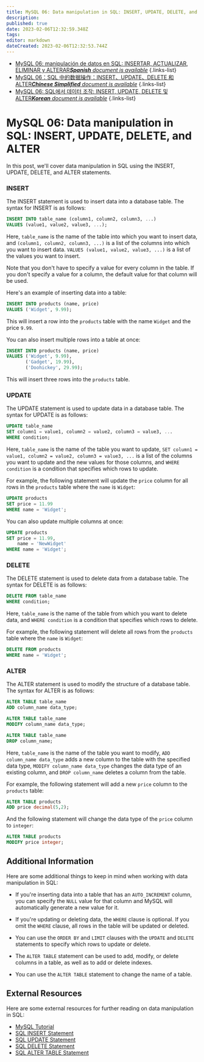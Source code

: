 ```yaml
---
title: MySQL 06: Data manipulation in SQL: INSERT, UPDATE, DELETE, and ALTER
description: 
published: true
date: 2023-02-06T12:32:59.348Z
tags: 
editor: markdown
dateCreated: 2023-02-06T12:32:53.744Z
---
```


- [MySQL 06: manipulación de datos en SQL: INSERTAR, ACTUALIZAR, ELIMINAR y ALTERAR***Spanish** document is available*](/es/Knowledge-base/mysql-for-planner-marketers/Learning/mysql-06-data-manipulation-in-sql-insert-update-delete-and-alter)
{.links-list}
- [MySQL 06：SQL 中的数据操作：INSERT、UPDATE、DELETE 和 ALTER***Chinese Simplified** document is available*](/zh/Knowledge-base/mysql-for-planner-marketers/Learning/mysql-06-data-manipulation-in-sql-insert-update-delete-and-alter)
{.links-list}
- [MySQL 06: SQL에서 데이터 조작: INSERT, UPDATE, DELETE 및 ALTER***Korean** document is available*](/ko/Knowledge-base/mysql-for-planner-marketers/Learning/mysql-06-data-manipulation-in-sql-insert-update-delete-and-alter)
{.links-list}


MySQL 06: Data manipulation in SQL: INSERT, UPDATE, DELETE, and ALTER
============================================================

In this post, we'll cover data manipulation in SQL using the INSERT, UPDATE, DELETE, and ALTER statements.

### INSERT

The INSERT statement is used to insert data into a database table. The syntax for INSERT is as follows:

```sql
INSERT INTO table_name (column1, column2, column3, ...)
VALUES (value1, value2, value3, ...);
```

Here, ```table_name``` is the name of the table into which you want to insert data, and ```(column1, column2, column3, ...)``` is a list of the columns into which you want to insert data. ```VALUES (value1, value2, value3, ...)``` is a list of the values you want to insert.

Note that you don't have to specify a value for every column in the table. If you don't specify a value for a column, the default value for that column will be used.

Here's an example of inserting data into a table:

```sql
INSERT INTO products (name, price)
VALUES ('Widget', 9.99);
```

This will insert a row into the ```products``` table with the name ```Widget``` and the price ```9.99```.

You can also insert multiple rows into a table at once:

```sql
INSERT INTO products (name, price)
VALUES ('Widget', 9.99),
       ('Gadget', 19.99),
       ('Doohickey', 29.99);
```

This will insert three rows into the ```products``` table.

### UPDATE

The UPDATE statement is used to update data in a database table. The syntax for UPDATE is as follows:

```sql
UPDATE table_name
SET column1 = value1, column2 = value2, column3 = value3, ...
WHERE condition;
```

Here, ```table_name``` is the name of the table you want to update, ```SET column1 = value1, column2 = value2, column3 = value3, ...``` is a list of the columns you want to update and the new values for those columns, and ```WHERE condition``` is a condition that specifies which rows to update.

For example, the following statement will update the ```price``` column for all rows in the ```products``` table where the ```name``` is ```Widget```:

```sql
UPDATE products
SET price = 11.99
WHERE name = 'Widget';
```

You can also update multiple columns at once:

```sql
UPDATE products
SET price = 11.99,
    name = 'NewWidget'
WHERE name = 'Widget';
```

### DELETE

The DELETE statement is used to delete data from a database table. The syntax for DELETE is as follows:

```sql
DELETE FROM table_name
WHERE condition;
```

Here, ```table_name``` is the name of the table from which you want to delete data, and ```WHERE condition``` is a condition that specifies which rows to delete.

For example, the following statement will delete all rows from the ```products``` table where the ```name``` is ```Widget```:

```sql
DELETE FROM products
WHERE name = 'Widget';
```

### ALTER

The ALTER statement is used to modify the structure of a database table. The syntax for ALTER is as follows:

```sql
ALTER TABLE table_name
ADD column_name data_type;

ALTER TABLE table_name
MODIFY column_name data_type;

ALTER TABLE table_name
DROP column_name;
```

Here, ```table_name``` is the name of the table you want to modify, ```ADD column_name data_type``` adds a new column to the table with the specified data type, ```MODIFY column_name data_type``` changes the data type of an existing column, and ```DROP column_name``` deletes a column from the table.

For example, the following statement will add a new ```price``` column to the ```products``` table:

```sql
ALTER TABLE products
ADD price decimal(5,2);
```

And the following statement will change the data type of the ```price``` column to ```integer```:

```sql
ALTER TABLE products
MODIFY price integer;
```

Additional Information
----------------------

Here are some additional things to keep in mind when working with data manipulation in SQL:

* If you're inserting data into a table that has an ```AUTO_INCREMENT``` column, you can specify the ```NULL``` value for that column and MySQL will automatically generate a new value for it.

* If you're updating or deleting data, the ```WHERE``` clause is optional. If you omit the ```WHERE``` clause, all rows in the table will be updated or deleted.

* You can use the ```ORDER BY``` and ```LIMIT``` clauses with the ```UPDATE``` and ```DELETE``` statements to specify which rows to update or delete.

* The ```ALTER TABLE``` statement can be used to add, modify, or delete columns in a table, as well as to add or delete indexes.

* You can use the ```ALTER TABLE``` statement to change the name of a table.

External Resources
------------------

Here are some external resources for further reading on data manipulation in SQL:

* [MySQL Tutorial](https://dev.mysql.com/doc/refman/5.7/en/sql-tutorial.html)
* [SQL INSERT Statement](https://www.w3schools.com/sql/sql_insert.asp)
* [SQL UPDATE Statement](https://www.w3schools.com/sql/sql_update.asp)
* [SQL DELETE Statement](https://www.w3schools.com/sql/sql_delete.asp)
* [SQL ALTER TABLE Statement](https://www.w3schools.com/sql/sql_alter.asp)